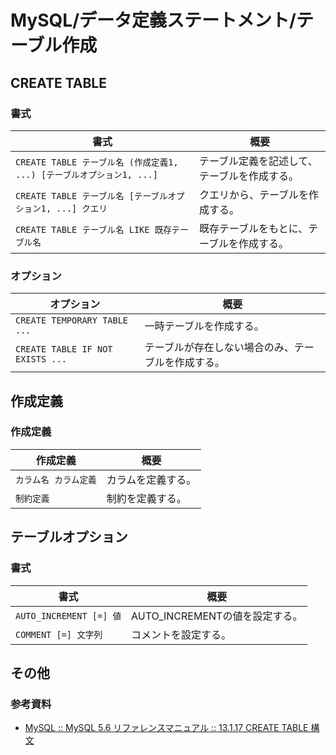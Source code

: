 # MySQL/データ定義ステートメント/テーブル作成

## CREATE TABLE

### 書式

| 書式                                                         | 概要                                         |
| ------------------------------------------------------------ | -------------------------------------------- |
| `CREATE TABLE テーブル名 (作成定義1, ...) [テーブルオプション1, ...]` | テーブル定義を記述して、テーブルを作成する。 |
| `CREATE TABLE テーブル名 [テーブルオプション1, ...] クエリ`  | クエリから、テーブルを作成する。             |
| `CREATE TABLE テーブル名 LIKE 既存テーブル名`                | 既存テーブルをもとに、テーブルを作成する。   |

### オプション

| オプション                       | 概要                                               |
| -------------------------------- | -------------------------------------------------- |
| `CREATE TEMPORARY TABLE ...`     | 一時テーブルを作成する。                           |
| `CREATE TABLE IF NOT EXISTS ...` | テーブルが存在しない場合のみ、テーブルを作成する。 |

## 作成定義

### 作成定義

| 作成定義              | 概要               |
| --------------------- | ------------------ |
| `カラム名 カラム定義` | カラムを定義する。 |
| `制約定義`            | 制約を定義する。   |

## テーブルオプション

### 書式

| 書式                    | 概要                           |
| ----------------------- | ------------------------------ |
| `AUTO_INCREMENT [=] 値` | AUTO_INCREMENTの値を設定する。 |
| `COMMENT [=] 文字列`    | コメントを設定する。           |

## その他

### 参考資料

- [MySQL :: MySQL 5.6 リファレンスマニュアル :: 13.1.17 CREATE TABLE 構文](https://dev.mysql.com/doc/refman/5.6/ja/create-table.html)
